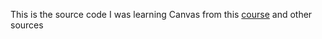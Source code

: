 This is the source code I was learning Canvas from this [course](https://elopage.com/payer/s/philipplackner/courses/canvas-masterclass-for-jetpack-compose?course_session_id=5563229&lesson_id=1190213) and other sources
